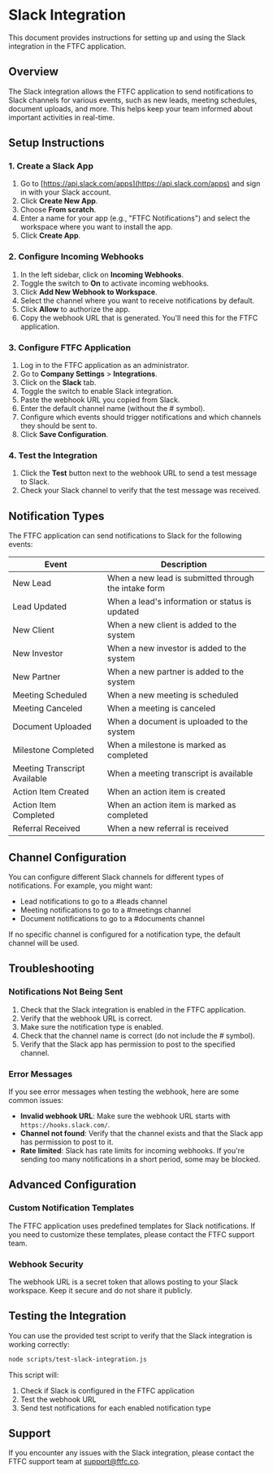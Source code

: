 # Slack Integration

This document provides instructions for setting up and using the Slack integration in the FTFC application.

## Overview

The Slack integration allows the FTFC application to send notifications to Slack channels for various events, such as new leads, meeting schedules, document uploads, and more. This helps keep your team informed about important activities in real-time.

## Setup Instructions

### 1. Create a Slack App

1. Go to [https://api.slack.com/apps](https://api.slack.com/apps) and sign in with your Slack account.
2. Click **Create New App**.
3. Choose **From scratch**.
4. Enter a name for your app (e.g., "FTFC Notifications") and select the workspace where you want to install the app.
5. Click **Create App**.

### 2. Configure Incoming Webhooks

1. In the left sidebar, click on **Incoming Webhooks**.
2. Toggle the switch to **On** to activate incoming webhooks.
3. Click **Add New Webhook to Workspace**.
4. Select the channel where you want to receive notifications by default.
5. Click **Allow** to authorize the app.
6. Copy the webhook URL that is generated. You'll need this for the FTFC application.

### 3. Configure FTFC Application

1. Log in to the FTFC application as an administrator.
2. Go to **Company Settings** > **Integrations**.
3. Click on the **Slack** tab.
4. Toggle the switch to enable Slack integration.
5. Paste the webhook URL you copied from Slack.
6. Enter the default channel name (without the # symbol).
7. Configure which events should trigger notifications and which channels they should be sent to.
8. Click **Save Configuration**.

### 4. Test the Integration

1. Click the **Test** button next to the webhook URL to send a test message to Slack.
2. Check your Slack channel to verify that the test message was received.

## Notification Types

The FTFC application can send notifications to Slack for the following events:

| Event | Description |
|-------|-------------|
| New Lead | When a new lead is submitted through the intake form |
| Lead Updated | When a lead's information or status is updated |
| New Client | When a new client is added to the system |
| New Investor | When a new investor is added to the system |
| New Partner | When a new partner is added to the system |
| Meeting Scheduled | When a new meeting is scheduled |
| Meeting Canceled | When a meeting is canceled |
| Document Uploaded | When a document is uploaded to the system |
| Milestone Completed | When a milestone is marked as completed |
| Meeting Transcript Available | When a meeting transcript is available |
| Action Item Created | When an action item is created |
| Action Item Completed | When an action item is marked as completed |
| Referral Received | When a new referral is received |

## Channel Configuration

You can configure different Slack channels for different types of notifications. For example, you might want:

- Lead notifications to go to a #leads channel
- Meeting notifications to go to a #meetings channel
- Document notifications to go to a #documents channel

If no specific channel is configured for a notification type, the default channel will be used.

## Troubleshooting

### Notifications Not Being Sent

1. Check that the Slack integration is enabled in the FTFC application.
2. Verify that the webhook URL is correct.
3. Make sure the notification type is enabled.
4. Check that the channel name is correct (do not include the # symbol).
5. Verify that the Slack app has permission to post to the specified channel.

### Error Messages

If you see error messages when testing the webhook, here are some common issues:

- **Invalid webhook URL**: Make sure the webhook URL starts with `https://hooks.slack.com/`.
- **Channel not found**: Verify that the channel exists and that the Slack app has permission to post to it.
- **Rate limited**: Slack has rate limits for incoming webhooks. If you're sending too many notifications in a short period, some may be blocked.

## Advanced Configuration

### Custom Notification Templates

The FTFC application uses predefined templates for Slack notifications. If you need to customize these templates, please contact the FTFC support team.

### Webhook Security

The webhook URL is a secret token that allows posting to your Slack workspace. Keep it secure and do not share it publicly.

## Testing the Integration

You can use the provided test script to verify that the Slack integration is working correctly:

```bash
node scripts/test-slack-integration.js
```

This script will:

1. Check if Slack is configured in the FTFC application
2. Test the webhook URL
3. Send test notifications for each enabled notification type

## Support

If you encounter any issues with the Slack integration, please contact the FTFC support team at support@ftfc.co.
